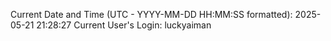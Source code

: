 Current Date and Time (UTC - YYYY-MM-DD HH:MM:SS formatted): 2025-05-21 21:28:27
Current User's Login: luckyaiman
